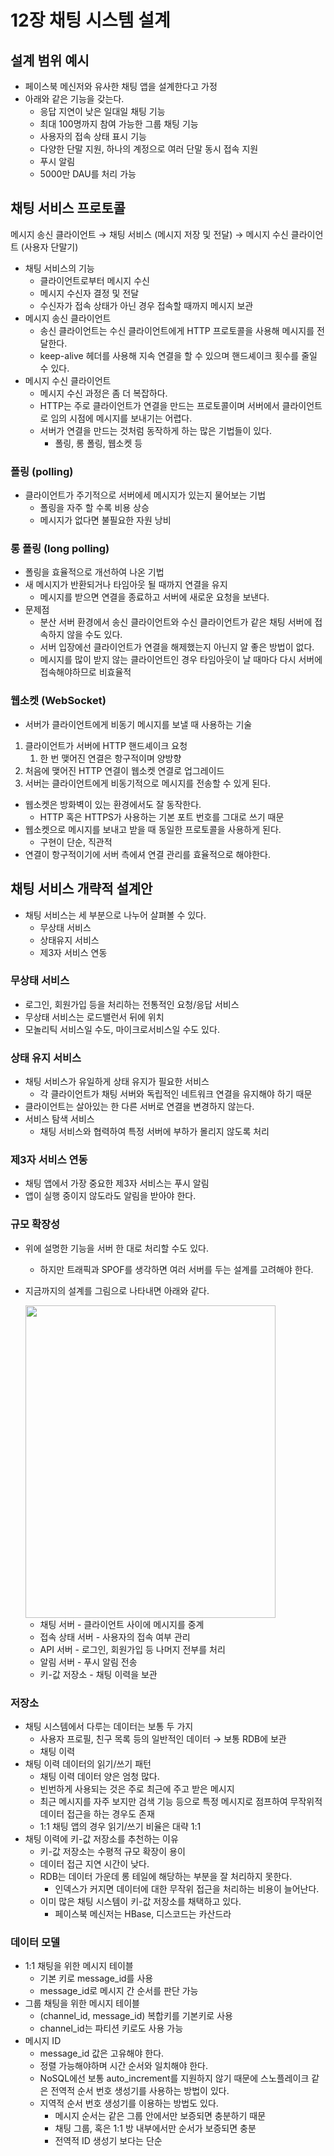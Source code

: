 # 12장 채팅 시스템 설계

## 설계 범위 예시

- 페이스북 메신저와 유사한 채팅 앱을 설계한다고 가정
- 아래와 같은 기능을 갖는다.
    - 응답 지연이 낮은 일대일 채팅 기능
    - 최대 100명까지 참여 가능한 그룹 채팅 기능
    - 사용자의 접속 상태 표시 기능
    - 다양한 단말 지원, 하나의 계정으로 여러 단말 동시 접속 지원
    - 푸시 알림
    - 5000만 DAU를 처리 가능

## 채팅 서비스 프로토콜

메시지 송신 클라이언트 → 채팅 서비스 (메시지 저장 및 전달) → 메시지 수신 클라이언트 (사용자 단말기)

- 채팅 서비스의 기능
    - 클라이언트로부터 메시지 수신
    - 메시지 수신자 결정 및 전달
    - 수신자가 접속 상태가 아닌 경우 접속할 때까지 메시지 보관
- 메시지 송신 클라이언트
    - 송신 클라이언트는 수신 클라이언트에게 HTTP 프로토콜을 사용해 메시지를 전달한다.
    - keep-alive 헤더를 사용해 지속 연결을 할 수 있으며 핸드셰이크 횟수를 줄일 수 있다.
- 메시지 수신 클라이언트
    - 메시지 수신 과정은 좀 더 복잡하다.
    - HTTP는 주로 클라이언트가 연결을 만드는 프로토콜이며 서버에서 클라이언트로 임의 시점에 메시지를 보내기는 어렵다.
    - 서버가 연결을 만드는 것처럼 동작하게 하는 많은 기법들이 있다.
        - 폴링, 롱 폴링, 웹소켓 등

### 폴링 (polling)

- 클라이언트가 주기적으로 서버에세 메시지가 있는지 물어보는 기법
    - 폴링을 자주 할 수록 비용 상승
    - 메시지가 없다면 불필요한 자원 낭비

### 롱 폴링 (long polling)

- 폴링을 효율적으로 개선하여 나온 기법
- 새 메시지가 반환되거나 타임아웃 될 때까지 연결을 유지
    - 메시지를 받으면 연결을 종료하고 서버에 새로운 요청을 보낸다.
- 문제점
    - 분산 서버 환경에서 송신 클라이언트와 수신 클라이언트가 같은 채팅 서버에 접속하지 않을 수도 있다.
    - 서버 입장에선 클라이언트가 연결을 해제했는지 아닌지 알 좋은 방법이 없다.
    - 메시지를 많이 받지 않는 클라이언트인 경우 타임아웃이 날 때마다 다시 서버에 접속해야하므로 비효율적

### 웹소켓 (WebSocket)

- 서버가 클라이언트에게 비동기 메시지를 보낼 때 사용하는 기술
1. 클라이언트가 서버에 HTTP 핸드셰이크 요청
    1. 한 번 맺어진 연결은 항구적이며 양방향
2. 처음에 맺어진 HTTP 연결이 웹소켓 연결로 업그레이드
3. 서버는 클라이언트에게 비동기적으로 메시지를 전송할 수 있게 된다.
- 웹소켓은 방화벽이 있는 환경에서도 잘 동작한다.
    - HTTP 혹은 HTTPS가 사용하는 기본 포트 번호를 그대로 쓰기 때문
- 웹소켓으로 메시지를 보내고 받을 때 동일한 프로토콜을 사용하게 된다.
    - 구현이 단순, 직관적
- 연결이 항구적이기에 서버 측에셔 연결 관리를 효율적으로 해야한다.

## 채팅 서비스 개략적 설계안

- 채팅 서비스는 세 부분으로 나누어 살펴볼 수 있다.
    - 무상태 서비스
    - 상태유지 서비스
    - 제3자 서비스 연동

### 무상태 서비스

- 로그인, 회원가입 등을 처리하는 전통적인 요청/응답 서비스
- 무상태 서비스는 로드밸런서 뒤에 위치
- 모놀리틱 서비스일 수도, 마이크로서비스일 수도 있다.

### 상태 유지 서비스

- 채팅 서비스가 유일하게 상태 유지가 필요한 서비스
    - 각 클라이언트가 채팅 서버와 독립적인 네트워크 연결을 유지해야 하기 때문
- 클라이언트는 살아있는 한 다른 서버로 연결을 변경하지 않는다.
- 서비스 탐색 서비스
    - 채팅 서비스와 협력하여 특정 서버에 부하가 몰리지 않도록 처리

### 제3자 서비스 연동

- 채팅 앱에서 가장 중요한 제3자 서비스는 푸시 알림
- 앱이 실행 중이지 않도라도 알림을 받아야 한다.

### 규모 확장성

- 위에 설명한 기능을 서버 한 대로 처리할 수도 있다.
    - 하지만 트래픽과 SPOF를 생각하면 여러 서버를 두는 설계를 고려해야 한다.
- 지금까지의 설계를 그림으로 나타내면 아래와 같다.

  <img width=400 height=500 src="https://github.com/ldk980130/TIL/assets/78652144/d32fb4b1-f750-4be2-8481-1f6f3067c5e4">

    - 채팅 서버 - 클라이언트 사이에 메시지를 중계
    - 접속 상태 서버 - 사용자의 접속 여부 관리
    - API 서버 - 로그인, 회원가입 등 나머지 전부를 처리
    - 알림 서버 - 푸시 알림 전송
    - 키-값 저장소 - 채팅 이력을 보관

### 저장소

- 채팅 시스템에서 다루는 데이터는 보통 두 가지
    - 사용자 프로필, 친구 목록 등의 일반적인 데이터 → 보통 RDB에 보관
    - 채팅 이력
- 채팅 이력 데이터의 읽기/쓰기 패턴
    - 채팅 이력 데이터 양은 엄청 많다.
    - 빈번하게 사용되는 것은 주로 최근에 주고 받은 메시지
    - 최근 메시지를 자주 보지만 검색 기능 등으로 특정 메시지로 점프하여 무작위적 데이터 접근을 하는 경우도 존재
    - 1:1 채팅 앱의 경우 읽기/쓰기 비율은 대략 1:1
- 채팅 이력에 키-값 저장소를 추천하는 이유
    - 키-값 저장소는 수평적 규모 확장이 용이
    - 데이터 접근 지연 시간이 낮다.
    - RDB는 데이터 가운데 롱 테일에 해당하는 부분을 잘 처리하지 못한다.
        - 인덱스가 커지면 데이터에 대한 무작위 접근을 처리하는 비용이 늘어난다.
    - 이미 많은 채팅 시스템이 키-값 저장소를 채택하고 있다.
        - 페이스북 메신저는 HBase, 디스코드는 카산드라

### 데이터 모델

- 1:1 채팅을 위한 메시지 테이블
    - 기본 키로 message_id를 사용
    - message_id로 메시지 간 순서를 판단 가능
- 그룹 채팅을 위한 메시지 테이블
    - (channel_id, message_id) 복합키를 기본키로 사용
    - channel_id는 파티션 키로도 사용 가능
- 메시지 ID
    - message_id 값은 고유해야 한다.
    - 정렬 가능해야하며 시간 순서와 일치해야 한다.
    - NoSQL에선 보통 auto_increment를 지원하지 않기 때문에 스노플레이크 같은 전역적 순서 번호 생성기를 사용하는 방법이 있다.
    - 지역적 순서 번호 생성기를 이용하는 방법도 있다.
        - 메시지 순서는 같은 그룹 안에서만 보증되면 충분하기 때문
        - 채팅 그룹, 혹은 1:1 방 내부에서만 순서가 보증되면 충분
        - 전역적 ID 생성기 보다는 단순
